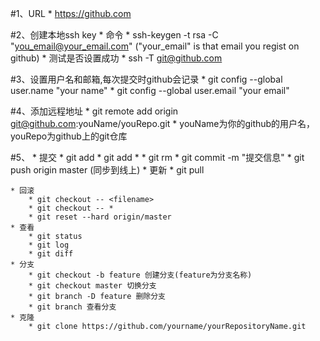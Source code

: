#1、URL
	* https://github.com

#2、创建本地ssh key
	* 命令
		* ssh-keygen -t rsa -C "you_email@your_email.com" ("your_email" is that email you regist on github)
	* 测试是否设置成功
		* ssh -T git@github.com
	
#3、设置用户名和邮箱,每次提交时github会记录
	* git config --global user.name "your name"
	* git config --global user.email "your email"

#4、添加远程地址
	* git remote add origin git@github.com:youName/youRepo.git
	* youName为你的github的用户名，youRepo为github上的git仓库

#5、
	* 提交
		* git add <filename>
		* git add * 
		* git rm <filename>
		* git commit -m "提交信息"
		* git push origin master (同步到线上)
	* 更新
		* git pull

	* 回滚
		* git checkout -- <filename>
		* git checkout -- * 
		* git reset --hard origin/master
	* 查看
		* git status
		* git log
		* git diff
	* 分支
		* git checkout -b feature 创建分支(feature为分支名称)
		* git checkout master 切换分支
		* git branch -D feature 删除分支
		* git branch 查看分支
	* 克隆
		* git clone https://github.com/yourname/yourRepositoryName.git
